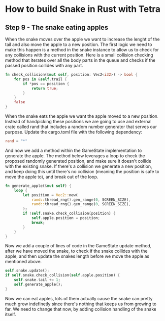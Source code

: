 # How to build Snake in Rust with Tetra
## Step 9 - The snake eating apples
When the snake moves over the apple we want to increase the lenght of the tail and also move the apple to a new position. The first logic we need to make this happen is a method in the snake instance to allow us to check for any collisions with the current position. Here is a small collision checking method that iterates over all the body parts in the queue and checks if the passed position collides with any part.
```rust
fn check_collision(&mut self, position: Vec2<i32>) -> bool {
    for pos in &self.trail {
        if *pos == position {
            return true;
        }
    }
    false
}
```
When the snake eats the apple we want the apple moved to a new position. Instead of handpicking these positions we are going to use and external crate called rand that includes a random number generator that serves our purpose. Update the cargo.toml file with the following dependency:
```toml
rand = "*"
```
And now we add a method within the GameState implementation to generate the apple. The method below leverages a loop to check the proposed randomly generated position, and make sure it doesn't collide with the existing snake. If there's a collision we generate a new position, and keep doing this until there's no collision (meaning the position is safe to move the apple to), and break out of the loop.
```rust
fn generate_apple(&mut self) {
    loop {
        let position = Vec2::new(
            rand::thread_rng().gen_range(0, SCREEN_SIZE),
            rand::thread_rng().gen_range(0, SCREEN_SIZE),
        );
        if !self.snake.check_collision(position) {
            self.apple.position = position;
            break;
        }
    }
}
```
Now we add a couple of lines of code in the GameState update method, after we have moved the snake, to check if the snake collides with the apple, and then update the snakes length before we move the apple as mentioned above.
```rust
self.snake.update();
if self.snake.check_collision(self.apple.position) {
    self.snake.tail += 1;
    self.generate_apple();
}
```
Now we can eat apples, lots of them actually cause the snake can pretty much grow indefinetly since there's nothing that keeps us from growing to far. We need to change that now, by adding collision handling of the snake itself.
